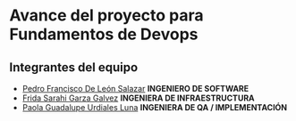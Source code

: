 # Avance del proyecto para Fundamentos de Devops
## Integrantes del equipo

- [Pedro Francisco De León Salazar](https://github.com/pedrodeleondev) **INGENIERO DE SOFTWARE**
- [Frida Sarahi Garza Galvez](https://github.com/FridaGarzaG)  **INGENIERA DE INFRAESTRUCTURA**
- [Paola Guadalupe Urdiales Luna](https://www.github.com/octokatherine) **INGENIERA DE QA / IMPLEMENTACIÓN**
